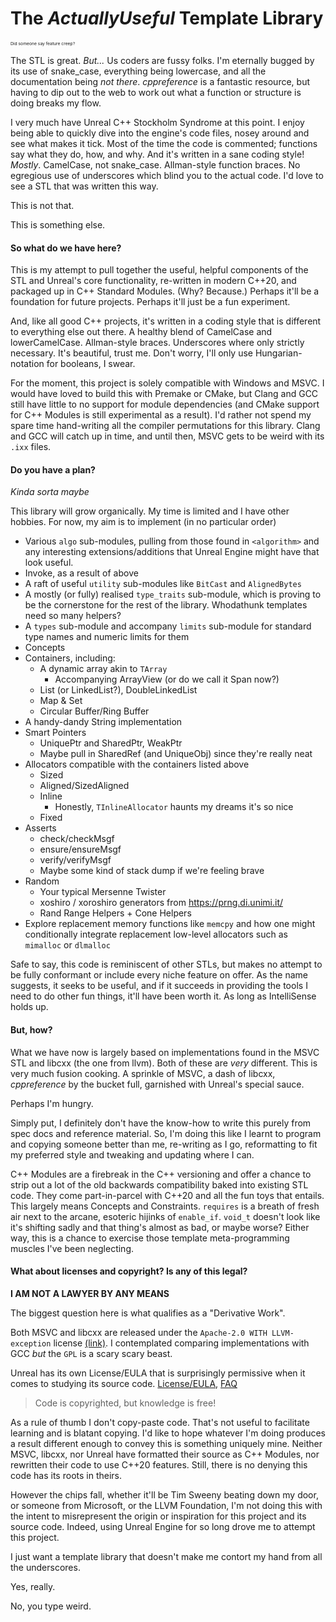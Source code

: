 # The _ActuallyUseful_ Template Library

<sub><sup><sub><sup>Did someone say feature creep?</sup></sub></sup></sub>

The STL is great. _But..._ Us coders are fussy folks. I'm eternally bugged by its use of snake_case, everything being lowercase, and all the documentation being _not there_. _cppreference_ is a fantastic resource, but having to dip out to the web to work out what a function or structure is doing breaks my flow. 

I very much have Unreal C++ Stockholm Syndrome at this point. I enjoy being able to quickly dive into the engine's code files, nosey around and see what makes it tick. Most of the time the code is commented; functions say what they do, how, and why. And it's written in a sane coding style! _Mostly_. CamelCase, not snake_case. Allman-style function braces. No egregious use of underscores which blind you to the actual code. I'd love to see a STL that was written this way.

This is not that.

This is something else.

#### So what do we have here?

This is my attempt to pull together the useful, helpful components of the STL and Unreal's core functionality, re-written in modern C++20, and packaged up in C++ Standard Modules. (Why? Because.) Perhaps it'll be a foundation for future projects. Perhaps it'll just be a fun experiment.

And, like all good C++ projects, it's written in a coding style that is different to everything else out there. A healthy blend of CamelCase and lowerCamelCase. Allman-style braces. Underscores where only strictly necessary. It's beautiful, trust me. Don't worry, I'll only use Hungarian-notation for booleans, I swear.

For the moment, this project is solely compatible with Windows and MSVC. I would have loved to build this with Premake or CMake, but Clang and GCC still have little to no support for module dependencies (and CMake support for C++ Modules is still experimental as a result). I'd rather not spend my spare time hand-writing all the compiler permutations for this library. Clang and GCC will catch up in time, and until then, MSVC gets to be weird with its `.ixx` files.

#### Do you have a plan?

_Kinda sorta maybe_

This library will grow organically. My time is limited and I have other hobbies. For now, my aim is to implement (in no particular order)
- Various `algo` sub-modules, pulling from those found in `<algorithm>` and any interesting extensions/additions that Unreal Engine might have that look useful.
- Invoke, as a result of above
- A raft of useful `utility` sub-modules like `BitCast` and `AlignedBytes`
- A mostly (or fully) realised `type_traits` sub-module, which is proving to be the cornerstone for the rest of the library. Whodathunk templates need so many helpers?
- A `types` sub-module and accompany `limits` sub-module for standard type names and numeric limits for them
- Concepts
- Containers, including:
  - A dynamic array akin to `TArray`
    - Accompanying ArrayView (or do we call it Span now?)
  - List (or LinkedList?), DoubleLinkedList
  - Map & Set
  - Circular Buffer/Ring Buffer
- A handy-dandy String implementation
- Smart Pointers
  - UniquePtr and SharedPtr, WeakPtr
  - Maybe pull in SharedRef (and UniqueObj) since they're really neat
- Allocators compatible with the containers listed above
  - Sized
  - Aligned/SizedAligned
  - Inline
    - Honestly, `TInlineAllocator` haunts my dreams it's so nice
  - Fixed
- Asserts
  - check/checkMsgf
  - ensure/ensureMsgf
  - verify/verifyMsgf
  - Maybe some kind of stack dump if we're feeling brave
- Random
  - Your typical Mersenne Twister
  - xoshiro / xoroshiro generators from https://prng.di.unimi.it/
  - Rand Range Helpers + Cone Helpers
- Explore replacement memory functions like `memcpy` and how one might conditionally integrate replacement low-level allocators such as `mimalloc` or `dlmalloc`

Safe to say, this code is reminiscent of other STLs, but makes no attempt to be fully conformant or include every niche feature on offer. As the name suggests, it seeks to be useful, and if it succeeds in providing the tools I need to do other fun things, it'll have been worth it. As long as IntelliSense holds up.

#### But, how?

What we have now is largely based on implementations found in the MSVC STL and libcxx (the one from llvm). Both of these are _very_ different. This is very much fusion cooking. A sprinkle of MSVC, a dash of libcxx, _cppreference_ by the bucket full, garnished with Unreal's special sauce.

Perhaps I'm hungry.

Simply put, I definitely don't have the know-how to write this purely from spec docs and reference material. So, I'm doing this like I learnt to program and copying someone better than me, re-writing as I go, reformatting to fit my preferred style and tweaking and updating where I can. 

C++ Modules are a firebreak in the C++ versioning and offer a chance to strip out a lot of the old backwards compatibility baked into existing STL code. They come part-in-parcel with C++20 and all the fun toys that entails. This largely means Concepts and Constraints. `requires` is a breath of fresh air next to the arcane, esoteric hijinks of `enable_if`. `void_t` doesn't look like it's shifting sadly and that thing's almost as bad, or maybe worse? Either way, this is a chance to exercise those template meta-programming muscles I've been neglecting.

#### What about licenses and copyright? Is any of this legal?

**I AM NOT A LAWYER BY ANY MEANS**

The biggest question here is what qualifies as a "Derivative Work".

Both MSVC and libcxx are released under the `Apache-2.0 WITH LLVM-exception` license [(link)](https://spdx.org/licenses/LLVM-exception.html). I contemplated comparing implementations with GCC _but_ the `GPL` is a scary scary beast.

Unreal has its own License/EULA that is surprisingly permissive when it comes to studying its source code. [License/EULA](https://www.unrealengine.com/en-US/eula/unreal), [FAQ](https://www.unrealengine.com/en-US/faq?active=source)

> Code is copyrighted, but knowledge is free!

As a rule of thumb I don't copy-paste code. That's not useful to facilitate learning and is blatant copying. I'd like to hope whatever I'm doing produces a result different enough to convey this is something uniquely mine. Neither MSVC, libcxx, nor Unreal have formatted their source as C++ Modules, nor rewritten their code to use C++20 features. Still, there is no denying this code has its roots in theirs.

However the chips fall, whether it'll be Tim Sweeny beating down my door, or someone from Microsoft, or the LLVM Foundation, I'm not doing this with the intent to misrepresent the origin or inspiration for this project and its source code. Indeed, using Unreal Engine for so long drove me to attempt this project.

I just want a template library that doesn't make me contort my hand from all the underscores.

Yes, really.

No, you type weird.
